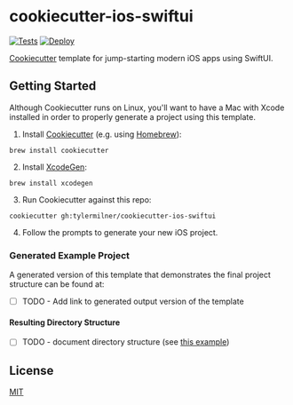 # cookiecutter-ios-swiftui

[![Tests](https://github.com/tylermilner/cookiecutter-ios-swiftui/actions/workflows/test.yml/badge.svg)](https://github.com/tylermilner/cookiecutter-ios-swiftui/actions/workflows/test.yml)
[![Deploy](https://github.com/tylermilner/cookiecutter-ios-swiftui/actions/workflows/deploy.yml/badge.svg)](https://github.com/tylermilner/cookiecutter-ios-swiftui/actions/workflows/deploy.yml)

[Cookiecutter](https://github.com/cookiecutter/cookiecutter) template for jump-starting modern iOS apps using SwiftUI.

## Getting Started

Although Cookiecutter runs on Linux, you'll want to have a Mac with Xcode installed in order to properly generate a project using this template.

1. Install [Cookiecutter](https://github.com/cookiecutter/cookiecutter) (e.g. using [Homebrew](https://brew.sh)):

```Shell
brew install cookiecutter
```

2. Install [XcodeGen](https://github.com/yonaskolb/XcodeGen):

```Shell
brew install xcodegen
```

3. Run Cookiecutter against this repo:

```Shell
cookiecutter gh:tylermilner/cookiecutter-ios-swiftui
```

4. Follow the prompts to generate your new iOS project.

### Generated Example Project

A generated version of this template that demonstrates the final project structure can be found at:

- [ ] TODO - Add link to generated output version of the template

#### Resulting Directory Structure

- [ ] TODO - document directory structure (see [this example](https://github.com/drivendata/cookiecutter-data-science#the-resulting-directory-structure))

## License

[MIT](LICENSE)
